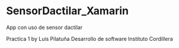 # SensorDactilar_Xamarin
App con uso de sensor dactilar

Practica 1 by Luis Pilatuña
Desarrollo de software
Instituto Cordillera
